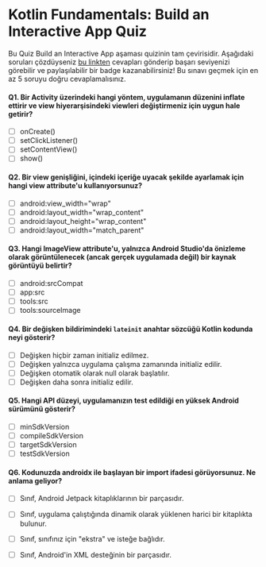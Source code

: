 # Kotlin Fundamentals: Build an Interactive App Quiz

Bu Quiz Build an Interactive App aşaması quizinin tam çevirisidir. Aşağıdaki soruları çözdüyseniz [bu linkten](https://developer.android.com/courses/quizzes/kotlin-fundamentals-two/kotlin-fundamentals-two?continue=https%3A%2F%2Fdeveloper.android.com%2Fcourses%2Fpathways%2Fkotlin-fundamentals-two%23quiz-%2Fcourses%2Fquizzes%2Fkotlin-fundamentals-two%2Fkotlin-fundamentals-two)  cevapları gönderip başarı seviyenizi görebilir ve paylaşılabilir bir badge kazanabilirsiniz! Bu sınavı geçmek için en az 5 soruyu doğru cevaplamalısınız.

#### Q1. Bir  Activity üzerindeki hangi yöntem, uygulamanın düzenini  inflate ettirir ve view hiyerarşisindeki viewleri değiştirmeniz için uygun hale getirir?

- [ ] onCreate()
- [ ] setClickListener()
- [ ] setContentView()
- [ ] show()

#### Q2. Bir view genişliğini, içindeki içeriğe uyacak şekilde ayarlamak için hangi view attribute'u kullanıyorsunuz?

- [ ] android:view_width="wrap"
- [ ] android:layout_width="wrap_content"
- [ ] android:layout_height="wrap_content"
- [ ] android:layout_width="match_parent"

#### Q3. Hangi ImageView attribute'u, yalnızca Android Studio'da önizleme olarak görüntülenecek (ancak gerçek uygulamada değil) bir kaynak görüntüyü belirtir?

- [ ] android:srcCompat
- [ ] app:src
- [ ] tools:src
- [ ] tools:sourceImage

#### Q4. Bir değişken bildirimindeki `lateinit` anahtar sözcüğü Kotlin kodunda neyi gösterir?

- [ ] Değişken hiçbir zaman initializ edilmez.
- [ ] Değişken yalnızca uygulama çalışma zamanında initializ edilir.
- [ ] Değişken otomatik olarak null olarak başlatılır.
- [ ] Değişken daha sonra initializ edilir.

#### Q5. Hangi API düzeyi, uygulamanızın test edildiği en yüksek Android sürümünü gösterir?

- [ ] minSdkVersion
- [ ] compileSdkVersion
- [ ] targetSdkVersion
- [ ] testSdkVersion

#### Q6. Kodunuzda androidx ile başlayan bir import ifadesi görüyorsunuz. Ne anlama geliyor?

- [ ] Sınıf, Android Jetpack kitaplıklarının bir parçasıdır.
- [ ] Sınıf, uygulama çalıştığında dinamik olarak yüklenen harici bir kitaplıkta bulunur.
- [ ] Sınıf, sınıfınız için "ekstra" ve isteğe bağlıdır.
- [ ] Sınıf, Android'in XML desteğinin bir parçasıdır.




